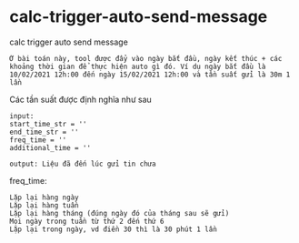 # calc-trigger-auto-send-message
calc trigger auto send message

```
Ở bài toán này, tool được đẩy vào ngày bắt đầu, ngày kết thúc + các khoảng thời gian để thực hiện auto gì đó. Ví dụ ngày bắt đầu là 10/02/2021 12h:00 đến ngày 15/02/2021 12h:00 và tần suất gửi là 30m 1 lần
```

Các tần suất được định nghĩa như sau

```
input:
start_time_str = ''
end_time_str = ''
freq_time = ''
additional_time = ''
```

```
output: Liệu đã đến lúc gửi tin chưa
```

freq_time:
```
Lặp lại hàng ngày
Lặp lại hàng tuần
Lặp lại hàng tháng (đúng ngày đó của tháng sau sẽ gửi)
Mọi ngày trong tuần từ thứ 2 đến thứ 6
Lặp lại trong ngày, vd điền 30 thì là 30 phút 1 lần
```

